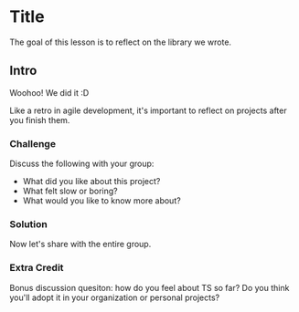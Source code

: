 # Title

The goal of this lesson is to reflect on the library we wrote.

## Intro

Woohoo! We did it :D

Like a retro in agile development, it's important to reflect on projects after you finish them.

### Challenge

Discuss the following with your group:

- What did you like about this project?
- What felt slow or boring?
- What would you like to know more about?

### Solution

Now let's share with the entire group.

### Extra Credit

Bonus discussion quesiton: how do you feel about TS so far? Do you think you'll adopt it in your organization or personal projects?
